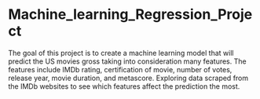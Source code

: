 # Machine_learning_Regression_Project
The goal of this project is to create a machine learning model that will predict the US movies gross taking into consideration many features. The features include IMDb rating, certification of movie, number of votes, release year, movie duration, and metascore. Exploring data scraped from the IMDb websites to see which features affect the prediction the most.
